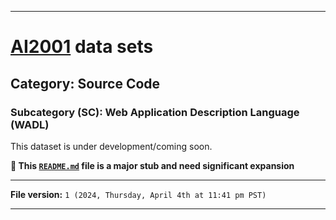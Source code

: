 
***

# [AI2001](https://github.com/seanpm2001/AI2001/) data sets

## Category: Source Code

### Subcategory (SC): Web Application Description Language (WADL)

This dataset is under development/coming soon.

**🌱️ This [`README.md`](/README.md) file is a major stub and need significant expansion**

***

**File version:** `1 (2024, Thursday, April 4th at 11:41 pm PST)`

***
